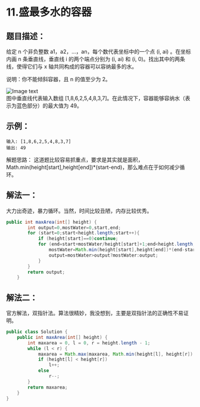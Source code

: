 11.盛最多水的容器
===
题目描述：
---
给定 n 个非负整数 a1，a2，...，an，每个数代表坐标中的一个点 (i, ai) 。在坐标内画 n 条垂直线，垂直线 i 的两个端点分别为 (i, ai) 和 (i, 0)。找出其中的两条线，使得它们与 x 轴共同构成的容器可以容纳最多的水。

说明：你不能倾斜容器，且 n 的值至少为 2。 

![Image text](https://aliyun-lc-upload.oss-cn-hangzhou.aliyuncs.com/aliyun-lc-upload/uploads/2018/07/25/question_11.jpg)  
图中垂直线代表输入数组 [1,8,6,2,5,4,8,3,7]。在此情况下，容器能够容纳水（表示为蓝色部分）的最大值为 49。

示例：
---
    输入: [1,8,6,2,5,4,8,3,7]
    输出: 49
解题思路：
这道题比较容易抓重点，要求是其实就是面积，Math.min(height[start],height[end])*(start-end)，那么难点在于如何减少循环。

解法一：
---
大力出奇迹，暴力循环。当然，时间比较丑陋，内存比较优秀。
```java
public int maxArea(int[] height) {
        int output=0,mostWater=0,start,end;
        for (start=0;start<height.length;start++){
            if (height[start]==0)continue;
            for (end=start+mostWater/height[start]+1;end<height.length;end++){
                mostWater=Math.min(height[start],height[end])*(end-start);
                output=mostWater>output?mostWater:output;
            }
        }
        return output;
    }
```
解法二：
---
官方解法，双指针法。算法很精妙，我没想到，主要是双指针法的正确性不易证明。
```java
public class Solution {
    public int maxArea(int[] height) {
        int maxarea = 0, l = 0, r = height.length - 1;
        while (l < r) {
            maxarea = Math.max(maxarea, Math.min(height[l], height[r]) * (r - l));
            if (height[l] < height[r])
                l++;
            else
                r--;
        }
        return maxarea;
    }
}
```
